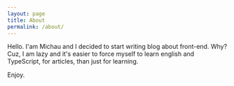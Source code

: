 ```yaml
---
layout: page
title: About
permalink: /about/
---
```


Hello. I'am Michau and I decided to start writing blog about front-end.
Why? Cuz, I am lazy and it's easier to force myself to learn english and TypeScript,
for articles, than just for learning.

Enjoy.
